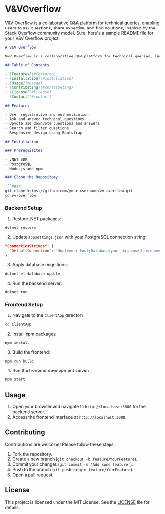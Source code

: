 # V&VOverflow
 V&V Overflow is a collaborative Q&A platform for technical queries, enabling users to ask questions, share expertise, and find solutions, inspired by the Stack Overflow community model.
Sure, here's a sample README file for your V&V Overflow project:

```markdown
# V&V Overflow

V&V Overflow is a collaborative Q&A platform for technical queries, inspired by Stack Overflow. Users can ask questions, share expertise, and find solutions. This project is built using .NET, JavaScript, C#, PostgreSQL, and Bootstrap.

## Table of Contents

- [Features](#features)
- [Installation](#installation)
- [Usage](#usage)
- [Contributing](#contributing)
- [License](#license)
- [Contact](#contact)

## Features

- User registration and authentication
- Ask and answer technical questions
- Upvote and downvote questions and answers
- Search and filter questions
- Responsive design using Bootstrap

## Installation

### Prerequisites

- .NET SDK
- PostgreSQL
- Node.js and npm

### Clone the Repository

```bash
git clone https://github.com/your-username/vv-overflow.git
cd vv-overflow
```

### Backend Setup

1. Restore .NET packages:

```bash
dotnet restore
```

2. Update `appsettings.json` with your PostgreSQL connection string:

```json
"ConnectionStrings": {
  "DefaultConnection": "Host=your_host;Database=your_database;Username=your_username;Password=your_password"
}
```

3. Apply database migrations:

```bash
dotnet ef database update
```

4. Run the backend server:

```bash
dotnet run
```

### Frontend Setup

1. Navigate to the `ClientApp` directory:

```bash
cd ClientApp
```

2. Install npm packages:

```bash
npm install
```

3. Build the frontend:

```bash
npm run build
```

4. Run the frontend development server:

```bash
npm start
```

## Usage

1. Open your browser and navigate to `http://localhost:5000` for the backend server.
2. Access the frontend interface at `http://localhost:3000`.

## Contributing

Contributions are welcome! Please follow these steps:

1. Fork the repository.
2. Create a new branch (`git checkout -b feature/YourFeature`).
3. Commit your changes (`git commit -m 'Add some feature'`).
4. Push to the branch (`git push origin feature/YourFeature`).
5. Open a pull request.

## License

This project is licensed under the MIT License. See the [LICENSE](LICENSE) file for details.

